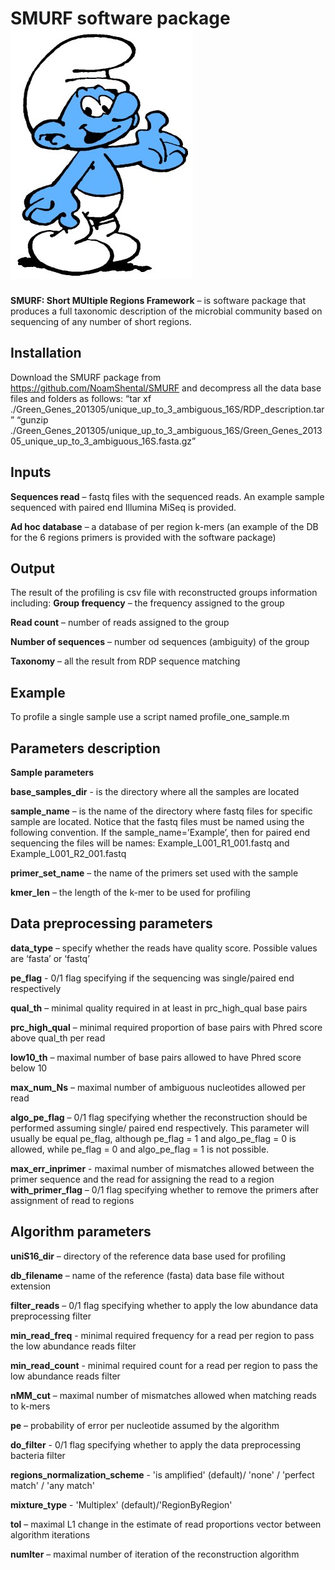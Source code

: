 SMURF software package ![GitHub Logo](smurf-logo.jpg)
========================
**SMURF: Short MUltiple Regions Framework** – is software package that produces a full taxonomic description of the microbial community based on sequencing of any number of short regions.

Installation 
------------
Download the SMURF package from https://github.com/NoamShental/SMURF and decompress all the data base files and folders as follows:
“tar xf ./Green_Genes_201305/unique_up_to_3_ambiguous_16S/RDP_description.tar”
“gunzip ./Green_Genes_201305/unique_up_to_3_ambiguous_16S/Green_Genes_201305_unique_up_to_3_ambiguous_16S.fasta.gz”

Inputs
------
**Sequences read** – fastq files with the sequenced reads. An example sample sequenced with paired end Illumina MiSeq is provided.  

**Ad hoc database** – a database of per region k-mers (an example of the DB for the 6 regions primers is provided with the software package)

Output
------
The result of the profiling is csv file with reconstructed groups information including:
**Group frequency** – the frequency assigned to the group

**Read count** – number of reads assigned to the group

**Number of sequences** – number od sequences (ambiguity) of the group

**Taxonomy** – all the result from RDP sequence matching 
 
Example
-------
To profile a single sample use a script named profile_one_sample.m 

Parameters description
----------------------
**Sample parameters**

**base_samples_dir**  - is the directory where all the samples are located

**sample_name** – is the name of the directory where fastq files for specific sample are located. Notice that the fastq files must be named using the following convention. If the sample_name=’Example’, then for paired end sequencing the files will be names: Example_L001_R1_001.fastq and Example_L001_R2_001.fastq

**primer_set_name** – the name of the primers set used with the sample

**kmer_len** – the length of the k-mer to be used for profiling

Data preprocessing parameters
-----------------------------
**data_type** – specify whether the reads have quality score. Possible values are ‘fasta’ or ‘fastq’

**pe_flag** - 0/1 flag specifying if the sequencing was single/paired end respectively

**qual_th** – minimal quality required in at least in prc_high_qual base pairs

**prc_high_qual** – minimal required proportion of base pairs with Phred score above qual_th per read

**low10_th** – maximal number of base pairs allowed to have Phred score below 10

**max_num_Ns** – maximal number of ambiguous nucleotides allowed per read 

**algo_pe_flag** – 0/1 flag specifying whether the reconstruction should be performed assuming single/
paired end respectively. This parameter will usually be equal pe_flag, although pe_flag = 1 and algo_pe_flag = 0 is allowed, while pe_flag = 0 and algo_pe_flag = 1 is not possible.

**max_err_inprimer** - maximal number of mismatches allowed between the primer sequence and the read for assigning the read to a region
**with_primer_flag** – 0/1 flag specifying whether to remove the primers after assignment of read to regions

Algorithm parameters
--------------------
**uniS16_dir** – directory of the reference data base used for profiling

**db_filename** – name of the reference (fasta) data base file without extension 

**filter_reads** – 0/1 flag specifying whether to apply the low abundance data preprocessing filter

**min_read_freq** - minimal required frequency for a read per region to pass the low abundance reads 
filter

**min_read_count** - minimal required count for a read per region to pass the low abundance reads 
filter

**nMM_cut** – maximal number of mismatches allowed when matching reads to k-mers 

**pe** – probability of error per nucleotide assumed by the algorithm

**do_filter** - 0/1 flag specifying whether to apply the data preprocessing bacteria filter

**regions_normalization_scheme** - 'is amplified' (default)/ 'none' / 'perfect match' / 'any match' 

**mixture_type** - 'Multiplex' (default)/'RegionByRegion'

**tol** – maximal L1 change in the estimate of read proportions vector between algorithm iterations

**numIter** – maximal number of iteration of the reconstruction algorithm

